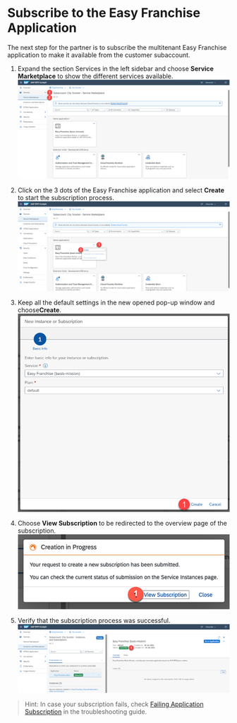 # Subscribe to the Easy Franchise Application

The next step for the partner is to subscribe the multitenant Easy Franchise application to make it available from the customer subaccount.

1. Expand the section Services in the left sidebar and choose **Service Marketplace** to show the different services available.
![](images/go-to-service-marketplace.png)

1. Click on the 3 dots of the Easy Franchise application and select **Create** to start the subscription process.
![](images/create-subscription-01.png)

1. Keep all the default settings in the new opened pop-up window and choose**Create**.
![](images/create-subscription-02.png)

1. Choose **View Subscription** to be redirected to the overview page of the subscription.
![](images/create-subscription-03.png)

1. Verify that the subscription process was successful.
![](images/create-subscription-04.png)


> Hint: In case your subscription fails, check [Failing Application Subscription](../../troubleshooting/subscription-failing/README.md) in the troubleshooting guide.
